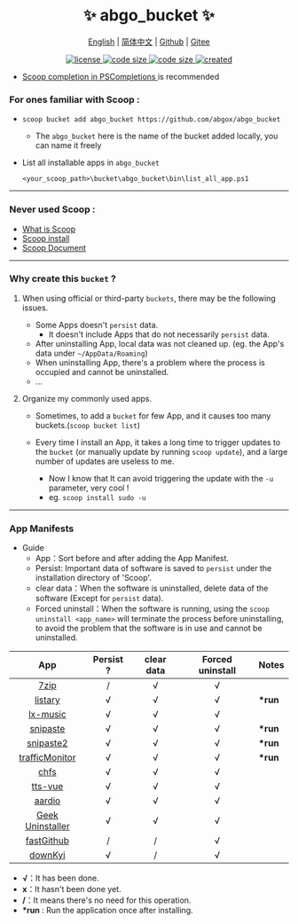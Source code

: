 <p align="center">
    <h1 align="center">✨ abgo_bucket ✨</h1>
</p>

<p align="center">
    <a href="README.md">English</a> |
    <a href="README-CN.md">简体中文</a> |
    <a href="https://github.com/abgox/abgo_bucket">Github</a> |
    <a href="https://gitee.com/abgox/abgo_bucket">Gitee</a>
</p>

<p align="center">
    <a href="https://github.com/abgox/abgo_bucket/blob/main/LICENSE">
        <img src="https://img.shields.io/github/license/abgox/abgo_bucket" alt="license" />
    </a>
    <a href="https://img.shields.io/github/languages/code-size/abgox/abgo_bucket.svg">
        <img src="https://img.shields.io/github/languages/code-size/abgox/abgo_bucket.svg" alt="code size" />
    </a>
    <a href="https://img.shields.io/github/repo-size/abgox/abgo_bucket.svg">
        <img src="https://img.shields.io/github/repo-size/abgox/abgo_bucket.svg" alt="code size" />
    </a>
    <a href="https://github.com/abgox/abgo_bucket">
        <img src="https://img.shields.io/badge/created-2023--6--1-blue" alt="created" />
    </a>
</p>

-   [Scoop completion in PSCompletions ](https://github.com/abgox/PSCompletions "PSCompletions")is recommended

### For ones familiar with Scoop :

-   `scoop bucket add abgo_bucket https://github.com/abgox/abgo_bucket`

    -   The `abgo_bucket` here is the name of the bucket added locally, you can name it freely

-   List all installable apps in `abgo_bucket`

    ```powershell>
    <your_scoop_path>\bucket\abgo_bucket\bin\list_all_app.ps1
    ```

---

### Never used Scoop :

-   [What is Scoop](https://github.com/ScoopInstaller/Scoop)
-   [Scoop install](https://github.com/ScoopInstaller/Install)
-   [Scoop Document](https://github.com/ScoopInstaller/Scoop/wiki)

---

### Why create this `bucket` ?

1. When using official or third-party `buckets`, there may be the following issues.

    - Some Apps doesn't `persist` data.
        - It doesn't include Apps that do not necessarily `persist` data.
    - After uninstalling App, local data was not cleaned up. (eg. the App's data under `~/AppData/Roaming`)
    - When uninstalling App, there's a problem where the process is occupied and cannot be uninstalled.
    - ...

2. Organize my commonly used apps.

    - Sometimes, to add a `bucket` for few App, and it causes too many buckets.(`scoop bucket list`)

    - Every time I install an App, it takes a long time to trigger updates to the `bucket` (or manually update by running `scoop update`), and a large number of updates are useless to me.
        - Now I know that It can avoid triggering the update with the `-u` parameter, very cool !
        - eg. `scoop install sudo -u`

---

### App Manifests

-   Guide
    -   App：Sort before and after adding the App Manifest.
    -   Persist: Important data of software is saved to `persist` under the installation directory of 'Scoop'.
    -   clear data：When the software is uninstalled, delete data of the software (Except for `persist` data).
    -   Forced uninstall：When the software is running, using the `scoop uninstall <app_name>` will terminate the process before uninstalling, to avoid the problem that the software is in use and cannot be uninstalled.

|                       App                        | Persist ? | clear data | Forced uninstall | Notes     |
| :----------------------------------------------: | :-------: | :--------: | :--------------: | --------- |
|            [7zip](/bucket/7zip.json)             |     /     |     √      |        √         |           |
|         [listary](/bucket/listary.json)          |     √     |     √      |        √         | **\*run** |
|        [lx-music](/bucket/lx-music.json)         |     √     |     √      |        √         |           |
|        [snipaste](/bucket/snipaste.json)         |     √     |     √      |        √         | **\*run** |
|       [snipaste2](/bucket/snipaste2.json)        |     √     |     √      |        √         | **\*run** |
|  [trafficMonitor](/bucket/trafficMonitor.json)   |     √     |     √      |        √         | **\*run** |
|            [chfs](/bucket/chfs.json)             |     √     |     √      |        √         |           |
|         [tts-vue](/bucket/tts-vue.json)          |     √     |     √      |        √         |           |
|          [aardio](/bucket/aardio.json)           |     √     |     √      |        √         |           |
| [Geek Uninstaller](/bucket/geekUninstaller.json) |     √     |     √      |        √         |           |
|      [fastGithub](/bucket/fastGithub.json)       |     /     |     /      |        √         |           |
|         [downKyi](/bucket/downkyi.json)          |     √     |     /      |        √         |           |

-   **√**：It has been done.
-   **x**：It hasn't been done yet.
-   **/**：It means there's no need for this operation.
-   **\*run** : Run the application once after installing.
